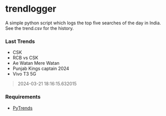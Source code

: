 # trendlogger
A simple python script which logs the top five searches of the day in India.<br>See the trend.csv for the history.<br>

<!-- Last Trends -->
### Last Trends
* CSK
* RCB vs CSK
* Ae Watan Mere Watan
* Punjab Kings captain 2024
* Vivo T3 5G
> 2024-03-21 18:16:15.632015

<!-- Requirements -->
### Requirements
* [PyTrends](https://github.com/dreyco676/pytrends)
